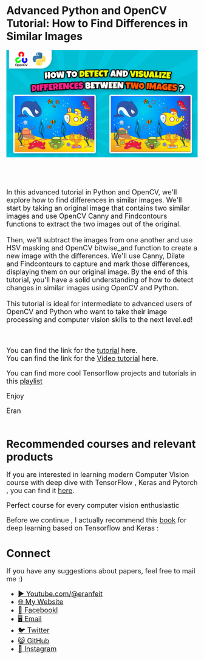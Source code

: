 # Advanced Python and OpenCV Tutorial: How to Find Differences in Similar Images

<p align="center">
  <img width="800" src="How to detect and visualize differences between two images (1).jpg" "image">
</p>

##
<br/><br/> 

<font size= "4" >
In this advanced tutorial in Python and OpenCV, we'll explore how to find differences in similar images. 
We'll start by taking an original image that contains two similar images and use OpenCV Canny and Findcontours functions to extract the two images out of the original. 
<br/><br/> 
Then, we'll subtract the images from one another and use HSV masking and OpenCV bitwise_and function to create a new image with the differences. 
We'll use Canny, Dilate and Findcontours to capture and mark those differences, displaying them on our original image. By the end of this tutorial, you'll have a solid understanding of how to detect changes in similar images using OpenCV and Python.
<br/><br/> 
This tutorial is ideal for intermediate to advanced users of OpenCV and Python who want to take their image processing and computer vision skills to the next level.ed!

<br/><br/> 
You can find the link for the [tutorial](https://eranfeit.net/advanced-python-and-opencv-tutorial-how-to-find-differences-in-similar-images/) here.  
You can find the link for the [Video tutorial](https://youtu.be/03tY_OF0_Jg) here. 

You can find more cool Tensorflow projects and tutorials in this [playlist](https://www.youtube.com/watch?v=fd1msoIpM5Q&list=PLdkryDe59y4bxVvpexwR6PMTHH6_vFXjA)

Enjoy

Eran
<br/><br/> 

</font>

# Recommended courses and relevant products 
<font size= "4" >

If you are interested in learning modern Computer Vision course with deep dive with TensorFlow , Keras and Pytorch , you can find it [here](http://bit.ly/3HeDy1V).

Perfect course for every computer vision enthusiastic

Before we continue , I actually recommend this [book](https://amzn.to/3STWZ2N) for deep learning based on Tensorflow and Keras : 



</font>

# Connect

<font size= "4" >
If you have any suggestions about papers, feel free to mail me :)

- [▶️ Youtube.com/@eranfeit](youtube.com/@eranfeit?sub_confirmation=1)
- [🌐 My Website](https://eranfeit.net)
- [🐙 Facebookl](https://www.facebook.com/groups/3080601358933585)
- [🖥️ Email](mailto:feitgemel@gmail.com)
- [🐦 Twitter](https://twitter.com/eran_feit )
- [😸 GitHub](https://github.com/feitgemel)
- [📸 Instagram](https://www.instagram.com/eran_feit/)
</font>

